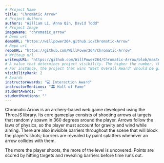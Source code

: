 ```yaml
---
# Project Name
title: "Chromatic Arrow"
# Project Authors
authors: "William Li, Anna Qin, David Todd"
# Project Image
imageName: "chromatic_arrow"
# Demo url
demoURL: "https://willpower264.github.io/Chromatic-Arrow"
# Repo url
repoURL: "https://github.com/WillPower264/Chromatic-Arrow"
# Writeup url
writeupURL: "https://github.com/WillPower264/Chromatic-Arrow/blob/master/Final%20Report.pdf"
# A value that determines project visibility. The higher the number, the closer it will appear to the top
# For instance, the project that wins "Best Overall Award" should be given the highest visibilityRank
visibilityRank: 2
# Awards
instructorAwards: "💻 Interaction Award"
instructorMentions: "🏛️ Hall of Fame"
studentAwards: ""
studentMentions: ""
---
```

Chromatic Arrow is an archery-based web game developed using the ThreeJS library. Its core gameplay consists of shooting arrows at targets that randomly spawn in 360 degrees around the player. Arrows follow the laws of physics, so the player must account for gravity and wind while aiming. There are also invisible barriers throughout the scene that will block the player’s shots; barriers are revealed by paint splatters whenever an arrow collides with them.

The more the player shoots, the more of the level is uncovered. Points are scored by hitting targets and revealing barriers before time runs out.
